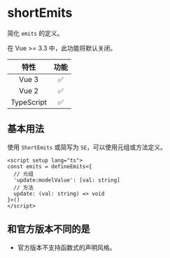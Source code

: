 # shortEmits

<StabilityLevel level="stable" />

简化 `emits` 的定义。

在 Vue >= 3.3 中，此功能将默认关闭。

|    特性    |        功能        |
| :--------: | :----------------: |
|   Vue 3    | :white_check_mark: |
|   Vue 2    | :white_check_mark: |
| TypeScript | :white_check_mark: |

## 基本用法

使用 `ShortEmits` 或简写为 `SE`，可以使用元组或方法定义。

```vue
<script setup lang="ts">
const emits = defineEmits<{
  // 元组
  'update:modelValue': [val: string]
  // 方法
  update: (val: string) => void
}>()
</script>
```

## 和官方版本不同的是

- 官方版本不支持函数式的声明风格。
